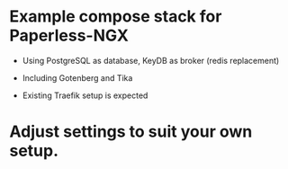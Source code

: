 # Example compose stack for Paperless-NGX

* Using PostgreSQL as database, KeyDB as broker (redis replacement)

* Including Gotenberg and Tika

* Existing Traefik setup is expected

# Adjust settings to suit your own setup.
